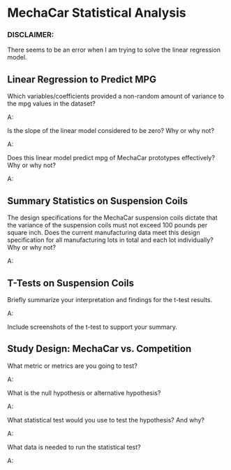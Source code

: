 # MechaCar Statistical Analysis

### DISCLAIMER: 

There seems to be an error when I am trying to solve the linear regression model. 

## Linear Regression to Predict MPG

Which variables/coefficients provided a non-random amount of variance to the mpg values in the dataset?

A:

Is the slope of the linear model considered to be zero? Why or why not?

A:

Does this linear model predict mpg of MechaCar prototypes effectively? Why or why not?

A:

## Summary Statistics on Suspension Coils

The design specifications for the MechaCar suspension coils dictate that the variance of the suspension coils must not exceed 100 pounds per square inch. Does the current manufacturing data meet this design specification for all manufacturing lots in total and each lot individually? Why or why not?

A:

## T-Tests on Suspension Coils

Briefly summarize your interpretation and findings for the t-test results. 

A: 

Include screenshots of the t-test to support your summary.

## Study Design: MechaCar vs. Competition

What metric or metrics are you going to test?

A: 

What is the null hypothesis or alternative hypothesis?

A:

What statistical test would you use to test the hypothesis? And why?

A:

What data is needed to run the statistical test?

A: 

